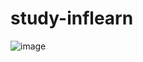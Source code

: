 # study-inflearn 

![image](https://user-images.githubusercontent.com/78454625/177493877-2b2f2047-cbc8-4ab7-9867-1c5bdd704f47.png)
 
 
